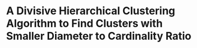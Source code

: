 # A Divisive Hierarchical Clustering Algorithm to Find Clusters with Smaller Diameter to Cardinality Ratio